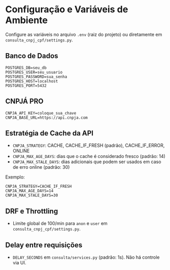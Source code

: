 # Configuração e Variáveis de Ambiente

Configure as variáveis no arquivo `.env` (raiz do projeto) ou diretamente em `consulta_cnpj_cpf/settings.py`.

## Banco de Dados
```
POSTGRES_DB=seu_db
POSTGRES_USER=seu_usuario
POSTGRES_PASSWORD=sua_senha
POSTGRES_HOST=localhost
POSTGRES_PORT=5432
```

## CNPJÁ PRO
```
CNPJA_API_KEY=coloque_sua_chave
CNPJA_BASE_URL=https://api.cnpja.com
```

## Estratégia de Cache da API
- `CNPJA_STRATEGY`: CACHE, CACHE_IF_FRESH (padrão), CACHE_IF_ERROR, ONLINE
- `CNPJA_MAX_AGE_DAYS`: dias que o cache é considerado fresco (padrão: 14)
- `CNPJA_MAX_STALE_DAYS`: dias adicionais que podem ser usados em caso de erro online (padrão: 30)

Exemplo:
```
CNPJA_STRATEGY=CACHE_IF_FRESH
CNPJA_MAX_AGE_DAYS=14
CNPJA_MAX_STALE_DAYS=30
```

## DRF e Throttling
- Limite global de 100/min para `anon` e `user` em `consulta_cnpj_cpf/settings.py`.

## Delay entre requisições
- `DELAY_SECONDS` em `consulta/services.py` (padrão: 1s). Não há controle via UI.
